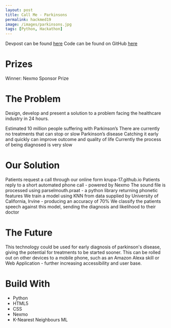 ```yaml
---
layout: post
title: Call Me - Parkinsons 
permalink: hackmed19
image: /images/parkinsons.jpg
tags: [Python, Hackathon]
---
```


Devpost can be found [here](https://devpost.com/software/hackmed19)
Code can be found on GitHub [here](https://github.com/HarrisonCooper/HackMed19)

# Prizes
Winner: Nexmo Sponsor Prize

# The Problem

Design, develop and present a solution to a problem facing the healthcare industry in 24 hours.

Estimated 10 million people suffering with Parkinson’s There are currently no treatments that can stop or slow Parkinson’s disease Catching it early and quickly can improve outcome and quality of life Currently the process of being diagnosed is very slow

# Our Solution

Patients request a call through our online form krupa-17.github.io Patients reply to a short automated phone call - powered by Nexmo The sound file is processed using parselmouth.praat - a python library returning phonetic features We train a model using KNN from data supplied by University of California, Irvine - producing an accuracy of 70% We classify the patients speech against this model, sending the diagnosis and likelihood to their doctor

# The Future

This technology could be used for early diagnosis of parkinson's disease, giving the potential for treatments to be started sooner. This can be rolled out on other devices to a mobile phone, such as an Amazon Alexa skill or Web Application - further increasing accessibility and user base.

# Build With
* Python
* HTML5
* CSS
* Nexmo
* K-Nearest Neighbours ML
